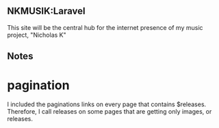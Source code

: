 ## NKMUSIK:Laravel

This site will be the central hub for the internet presence of my music project, "Nicholas K"

## Notes

# pagination

I included the paginations links on every page that contains $releases. Therefore, I call releases on some pages that are getting only images, or releases. 